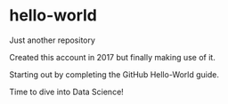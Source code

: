 # hello-world
Just another repository

Created this account in 2017 but finally making use of it.  

Starting out by completing the GitHub Hello-World guide.

Time to dive into Data Science!
